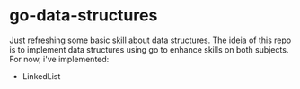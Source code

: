 # go-data-structures

Just refreshing some basic skill about data structures. The ideia of this repo is to implement data structures using go to enhance skills on both subjects. For now, i've implemented:

- LinkedList
